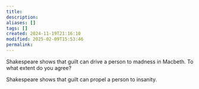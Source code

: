 ```yaml
---
title: 
description: 
aliases: []
tags: []
created: 2024-11-19T21:16:10
modified: 2025-02-09T15:53:46
permalink:
---
```

Shakespeare shows that guilt can drive a person to madness in Macbeth. To what extent do you agree?

Shakespeare shows that guilt can propel a person to insanity.
